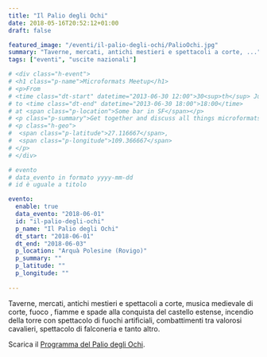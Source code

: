 ```yaml
---
title: "Il Palio degli Ochi"
date: 2018-05-16T20:52:12+01:00
draft: false

featured_image: "/eventi/il-palio-degli-ochi/PalioOchi.jpg"
summary: "Taverne, mercati, antichi mestieri e spettacoli a corte, ..."
tags: ["eventi", "uscite nazionali"]

# <div class="h-event">
# <h1 class="p-name">Microformats Meetup</h1>
# <p>From 
# <time class="dt-start" datetime="2013-06-30 12:00">30<sup>th</sup> June 2013, 12:00</time>
# to <time class="dt-end" datetime="2013-06-30 18:00">18:00</time>
# at <span class="p-location">Some bar in SF</span></p>
# <p class="p-summary">Get together and discuss all things microformats-related.</p>
# <p class="h-geo">
#  <span class="p-latitude">27.116667</span>,
#  <span class="p-longitude">109.366667</span>
# </p>
# </div>

# evento 
# data_evento in formato yyyy-mm-dd
# id è uguale a titolo

evento:
  enable: true
  data_evento: "2018-06-01"
  id: "il-palio-degli-ochi"
  p_name: "Il Palio degli Ochi"
  dt_start: "2018-06-01"
  dt_end: "2018-06-03"
  p_location: "Arquà Polesine (Rovigo)"
  p_summary: ""
  p_latitude: ""
  p_longitude: ""
  
---
```



Taverne, mercati, antichi mestieri e spettacoli a corte, musica medievale di corte, fuoco , fiamme e spade alla conquista del castello estense, incendio della torre con spettacolo di fuochi artificiali, combattimenti tra valorosi cavalieri, spettacolo di falconeria e tanto altro.

Scarica il [Programma del Palio degli Ochi](ProgrammaPalioOchi.pdf).